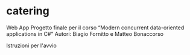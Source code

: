 # catering
Web App
Progetto finale per il corso “Modern concurrent data-oriented applications in C#”
Autori: Biagio Fornitto e Matteo Bonaccorso

Istruzioni per l'avvio
